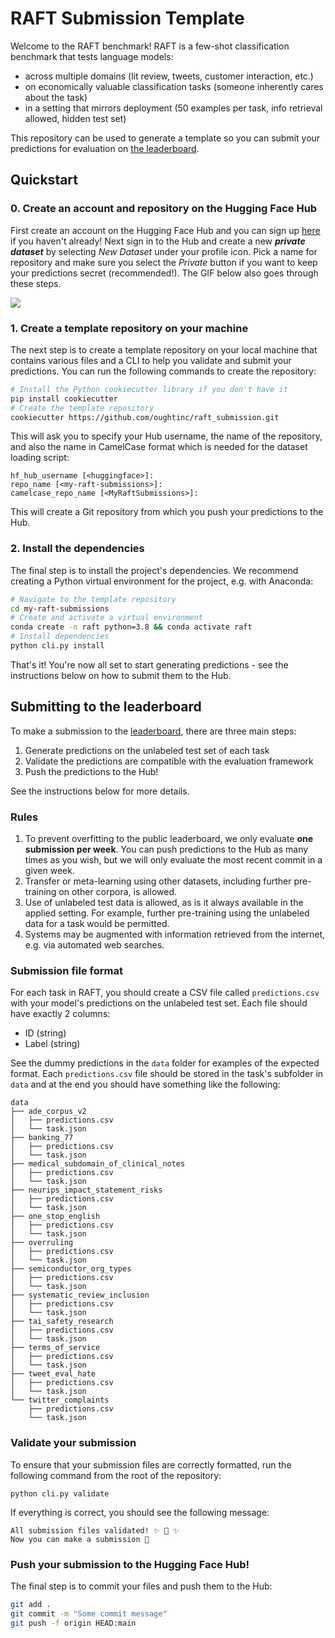 # RAFT Submission Template

Welcome to the RAFT benchmark! RAFT is a few-shot classification benchmark that tests language models:

- across multiple domains (lit review, tweets, customer interaction, etc.)
- on economically valuable classification tasks (someone inherently cares about the task)
- in a setting that mirrors deployment (50 examples per task, info retrieval allowed, hidden test set)

This repository can be used to generate a template so you can submit your predictions for evaluation on [the leaderboard](https://huggingface.co/spaces/ought/raft-leaderboard).

## Quickstart

### 0. Create an account and repository on the Hugging Face Hub

First create an account on the Hugging Face Hub and you can sign up [here](https://huggingface.co/join) if you haven't already! Next sign in to the Hub and create a new **_private dataset_** by selecting _New Dataset_ under your profile icon. Pick a name for repository and make sure you select the _Private_ button if you want to keep your predictions secret (recommended!). The GIF below also goes through these steps.

![](raft-dataset.gif)

### 1. Create a template repository on your machine

The next step is to create a template repository on your local machine that contains various files and a CLI to help you validate and submit your predictions. You can run the following commands to create the repository:

```bash
# Install the Python cookiecutter library if you don't have it
pip install cookiecutter
# Create the template repository
cookiecutter https://github.com/oughtinc/raft_submission.git
```

This will ask you to specify your Hub username, the name of the repository, and also the name in CamelCase format which is needed for the dataset loading script:

```
hf_hub_username [<huggingface>]:
repo_name [<my-raft-submissions>]:
camelcase_repo_name [<MyRaftSubmissions>]:
```

This will create a Git repository from which you push your predictions to the Hub.

### 2. Install the dependencies

The final step is to install the project's dependencies. We recommend creating a Python virtual environment for the project, e.g. with Anaconda:

```bash
# Navigate to the template repository
cd my-raft-submissions
# Create and activate a virtual environment
conda create -n raft python=3.8 && conda activate raft
# Install dependencies
python cli.py install
```

That's it! You're now all set to start generating predictions - see the instructions below on how to submit them to the Hub.

## Submitting to the leaderboard

To make a submission to the [leaderboard](https://huggingface.co/spaces/ought/raft-leaderboard), there are three main steps:

1. Generate predictions on the unlabeled test set of each task
2. Validate the predictions are compatible with the evaluation framework
3. Push the predictions to the Hub!

See the instructions below for more details.

### Rules

1. To prevent overfitting to the public leaderboard, we only evaluate **one submission per week**. You can push predictions to the Hub as many times as you wish, but we will only evaluate the most recent commit in a given week. 
2. Transfer or meta-learning using other datasets, including further pre-training on other corpora, is allowed.
3. Use of unlabeled test data is allowed, as is it always available in the applied setting. For example, further pre-training using the unlabeled data for a task would be permitted.
4. Systems may be augmented with information retrieved from the internet, e.g. via automated web searches.


### Submission file format

For each task in RAFT, you should create a CSV file called `predictions.csv` with your model's predictions on the unlabeled test set. Each file should have exactly 2 columns:

* ID (string)
* Label (string)

See the dummy predictions in the `data` folder for examples of the expected format. Each `predictions.csv` file should be stored in the task's subfolder in `data` and at the end you should have something like the following:

```
data
├── ade_corpus_v2
│   ├── predictions.csv
│   └── task.json
├── banking_77
│   ├── predictions.csv
│   └── task.json
├── medical_subdomain_of_clinical_notes
│   ├── predictions.csv
│   └── task.json
├── neurips_impact_statement_risks
│   ├── predictions.csv
│   └── task.json
├── one_stop_english
│   ├── predictions.csv
│   └── task.json
├── overruling
│   ├── predictions.csv
│   └── task.json
├── semiconductor_org_types
│   ├── predictions.csv
│   └── task.json
├── systematic_review_inclusion
│   ├── predictions.csv
│   └── task.json
├── tai_safety_research
│   ├── predictions.csv
│   └── task.json
├── terms_of_service
│   ├── predictions.csv
│   └── task.json
├── tweet_eval_hate
│   ├── predictions.csv
│   └── task.json
└── twitter_complaints
    ├── predictions.csv
    └── task.json
```

### Validate your submission

To ensure that your submission files are correctly formatted, run the following command from the root of the repository:

```
python cli.py validate
```

If everything is correct, you should see the following message:

```
All submission files validated! ✨ 🚀 ✨
Now you can make a submission 🤗
```

### Push your submission to the Hugging Face Hub!

The final step is to commit your files and push them to the Hub:

```bash
git add .
git commit -m "Some commit message"
git push -f origin HEAD:main
```